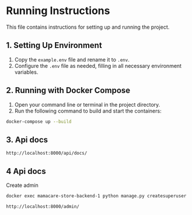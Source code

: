 # Running Instructions

This file contains instructions for setting up and running the project.

## 1. Setting Up Environment

1. Copy the `example.env` file and rename it to `.env`.
2. Configure the `.env` file as needed, filling in all necessary environment variables.

## 2. Running with Docker Compose

1. Open your command line or terminal in the project directory.
2. Run the following command to build and start the containers:

```bash
docker-compose up --build
```

## 3. Api docs

```link
http://localhost:8000/api/docs/
```

## 4  Api docs
Create admin
```bash
docker exec mamacare-store-backend-1 python manage.py createsuperuser
```

```link
http://localhost:8000/admin/
```